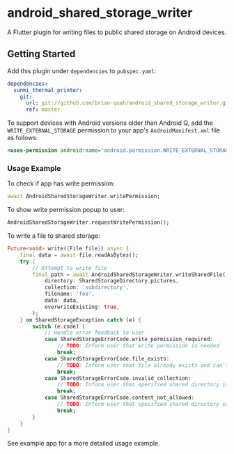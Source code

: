 # android_shared_storage_writer

A Flutter plugin for writing files to public shared storage on Android devices.

## Getting Started

Add this plugin under `dependencies` to `pubspec.yaml`:
```` yaml
dependencies:
  sunmi_thermal_printer:
    git:
      url: git://github.com/brian-quah/android_shared_storage_writer.git
      ref: master
````

To support devices with Android versions older than Android Q, add the `WRITE_EXTERNAL_STORAGE` permission to your app's `AndroidManifest.xml` file as follows:

``` xml
<uses-permission android:name="android.permission.WRITE_EXTERNAL_STORAGE" android:maxSdkVersion="28" />
```


### Usage Example

To check if app has write permission:
``` dart
await AndroidSharedStorageWriter.writePermission;
```

To show write permission popup to user:
``` dart
AndroidSharedStorageWriter.requestWritePermission();
```

To write a file to shared storage:
``` dart
Future<void> write({File file}) async {
    final data = await file.readAsBytes();
    try {
        // Attempt to write file
        final path = await AndroidSharedStorageWriter.writeSharedFile(
            directory: SharedStorageDirectory.pictures,
            collection: 'subdirectory',
            filename: 'foo',
            data: data,
            overwriteExisting: true,
        );
    } on SharedStorageException catch (e) {
        switch (e.code) {
            // Handle error feedback to user
            case SharedStorageErrorCode.write_permission_required:
                // TODO: Inform user that write permission is needed
                break;
            case SharedStorageErrorCode.file_exists:
                // TODO: Inform user that file already exists and can't be overwritten
                break;
            case SharedStorageErrorCode.invalid_collection:
                // TODO: Inform user that specified shared directory is unavailable (i.e. with older Android versions)
                break;
            case SharedStorageErrorCode.content_not_allowed:
                // TODO: Inform user that specified shared directory cannot contain file type given
                break;
        }
    }
}
```

See example app for a more detailed usage example.